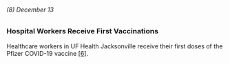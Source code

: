###### (8) December 13

### Hospital Workers Receive First Vaccinations

Healthcare workers in UF Health Jacksonville receive their first doses of the Pfizer COVID-19 vaccine [[6]](https://www.news4jax.com/news/local/2020/12/13/uf-health-jacksonville-to-receive-covid-19-vaccine-monday/).